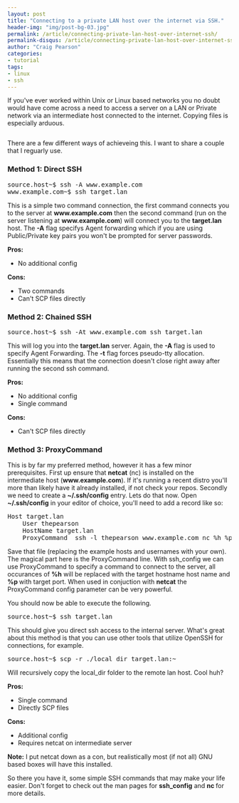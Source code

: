 ```yaml
---
layout: post
title: "Connecting to a private LAN host over the internet via SSH."
header-img: "img/post-bg-03.jpg"
permalink: /article/connecting-private-lan-host-over-internet-ssh/
permalink-disqus: /article/connecting-private-lan-host-over-internet-ssh
author: "Craig Pearson"
categories:
- tutorial
tags:
- linux
- ssh
---
```


If you've ever worked within Unix or Linux based networks you no doubt would have come across a need to access a server on a LAN or Private network via an intermediate host connected to the internet. Copying files is especially arduous.

<img alt="" class="img-responsive img-thumbnail" src="/img/ssh/ssh_diagram_2.png">

There are a few different ways of achieveing this. I want to share a couple that I reguarly use.

<h3>Method 1: Direct SSH</h3>
<pre class="brush: bash; auto-links: true; collapse: false; first-line: 1; html-script: false; smart-tabs: true; tab-size: 4; toolbar: true; codetag">source.host~$ ssh -A www.example.com
www.example.com~$ ssh target.lan
</pre>
<p>This is a simple two command connection, the first command connects you to the server at <strong>www.example.com</strong> then the second command (run on the server listening at <strong>www.example.com</strong>) will connect you to the <strong>target.lan </strong>host. The <strong>-A</strong> flag specifys Agent forwarding which if you are using Public/Private key pairs you won't be prompted for server passwords.</p><p><strong>Pros:</strong></p><ul><li>No additional config</li></ul><p><strong>Cons:</strong></p><ul><li>Two commands</li><li>Can't SCP files directly</li></ul><h3>Method 2: Chained SSH</h3>
<pre class="brush: bash; auto-links: true; collapse: false; first-line: 1; html-script: false; smart-tabs: true; tab-size: 4; toolbar: true; codetag">source.host~$ ssh -At www.example.com ssh target.lan
</pre>
<p>This will log you into the <strong>target.lan</strong> server. Again, the <strong>-A</strong> flag is used to specify Agent Forwarding. The <strong>-t</strong> flag forces pseudo-tty allocation. Essentially this means that the connection doesn't close right away after running the second ssh command.</p><p><strong>Pros:</strong></p><ul><li>No additional config</li><li>Single command</li></ul><p><strong>Cons:</strong></p><ul><li>Can't SCP files directly</li></ul><h3>Method 3: ProxyCommand</h3><p>This is by far my preferred method, however it has a few minor prerequisites. First up ensure that <strong>netcat</strong> (nc) is installed on the intermediate host (<strong>www.example.com</strong>). If it's running a recent distro you'll more than likely have it already installed, if not check your repos. Secondly we need to create a <strong>~/.ssh/config</strong> entry. Lets do that now. Open <strong>~/.ssh/config</strong> in your editor of choice, you'll need to add a record like so:</p>
<pre class="brush: bash; auto-links: true; collapse: false; first-line: 1; html-script: false; smart-tabs: true; tab-size: 4; toolbar: true; codetag">Host target.lan
	User thepearson
	HostName target.lan
	ProxyCommand  ssh -l thepearson www.example.com nc %h %p 2&gt; /dev/null
</pre>
<p>Save that file (replacing the example hosts and usernames with your own). The magical part here is the ProxyCommand line. With ssh_config we can use ProxyCommand to specify a command to connect to the server, all occurances of <strong>%h</strong> will be replaced with the target hostname host name and <strong>%p&nbsp;</strong>with target port. When used in conjuction with <strong>netcat</strong> the ProxyCommand config parameter can be very powerful.</p><p>You should now be able to execute the following.</p>
<pre class="brush: bash; auto-links: true; collapse: false; first-line: 1; html-script: false; smart-tabs: true; tab-size: 4; toolbar: true; codetag">source.host~$ ssh target.lan
</pre>
<p>This should give you direct ssh access to the internal server. What's great about this method is that you can use other tools that utilize OpenSSH for connections, for example.</p>
<pre class="brush: bash; auto-links: true; collapse: false; first-line: 1; html-script: false; smart-tabs: true; tab-size: 4; toolbar: true; codetag">source.host~$ scp -r ./local_dir target.lan:~
</pre>
<p>Will recursively copy the local_dir folder to the remote lan host. Cool huh?</p><p><strong>Pros:</strong></p><ul><li>Single command</li><li>Directly SCP files</li></ul><p><strong>Cons:</strong></p><ul><li>Additional config</li><li>Requires netcat on intermediate server</li></ul><p><strong>Note:</strong> I put netcat down as a con, but realistically most (if not all) GNU based boxes will have this installed.</p><p>So there you have it, some simple SSH commands that may make your life easier. Don't forget to check out the man pages for <strong>ssh_config</strong> and <strong>nc&nbsp;</strong>for more details.</p>
